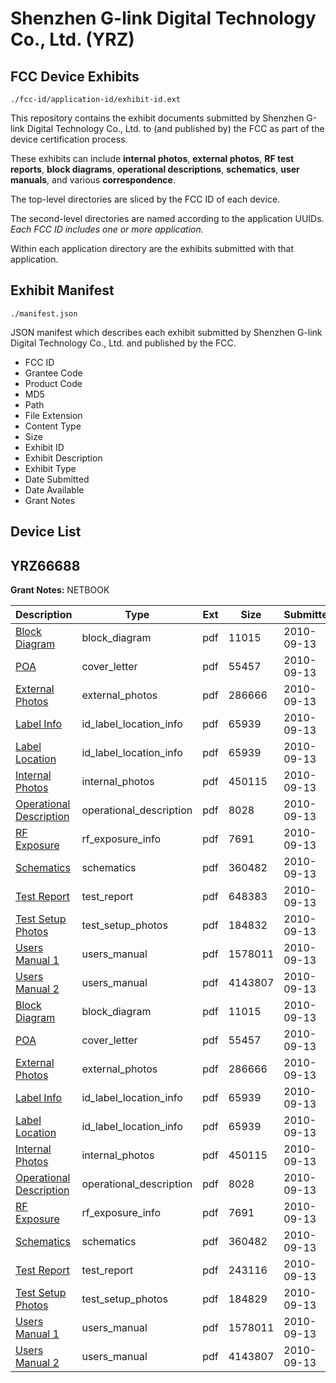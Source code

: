 # Shenzhen G-link Digital Technology Co., Ltd. (YRZ)
## FCC Device Exhibits

```
./fcc-id/application-id/exhibit-id.ext
```

This repository contains the exhibit documents submitted by Shenzhen G-link Digital Technology Co., Ltd. to (and published by) the FCC as part of the device certification process.

These exhibits can include **internal photos**, **external photos**, **RF test reports**, **block diagrams**, **operational descriptions**, **schematics**, **user manuals**, and various **correspondence**.

The top-level directories are sliced by the FCC ID of each device.

The second-level directories are named according to the application UUIDs. *Each FCC ID includes one or more application.*

Within each application directory are the exhibits submitted with that application. 

## Exhibit Manifest

```
./manifest.json
```

JSON manifest which describes each exhibit submitted by Shenzhen G-link Digital Technology Co., Ltd. and published by the FCC.

- FCC ID
- Grantee Code
- Product Code
- MD5
- Path
- File Extension
- Content Type
- Size
- Exhibit ID
- Exhibit Description
- Exhibit Type
- Date Submitted
- Date Available
- Grant Notes

## Device List
## YRZ66688
**Grant Notes:** NETBOOK

| Description | Type | Ext | Size | Submitted | Available |
| ----------- | ---- | --- | ---- | --------- | --------- |
| [Block Diagram](YRZ66688/16f75848dae4f5fcf334af2ea33eef7b/1342352.pdf) | block_diagram | pdf | 11015 | 2010-09-13 | 2010-09-13 |
| [POA](YRZ66688/16f75848dae4f5fcf334af2ea33eef7b/1342358.pdf) | cover_letter | pdf | 55457 | 2010-09-13 | 2010-09-13 |
| [External Photos](YRZ66688/16f75848dae4f5fcf334af2ea33eef7b/1342353.pdf) | external_photos | pdf | 286666 | 2010-09-13 | 2010-09-13 |
| [Label Info](YRZ66688/16f75848dae4f5fcf334af2ea33eef7b/1342355.pdf) | id_label_location_info | pdf | 65939 | 2010-09-13 | 2010-09-13 |
| [Label Location](YRZ66688/16f75848dae4f5fcf334af2ea33eef7b/1342355.pdf) | id_label_location_info | pdf | 65939 | 2010-09-13 | 2010-09-13 |
| [Internal Photos](YRZ66688/16f75848dae4f5fcf334af2ea33eef7b/1342354.pdf) | internal_photos | pdf | 450115 | 2010-09-13 | 2010-09-13 |
| [Operational Description](YRZ66688/16f75848dae4f5fcf334af2ea33eef7b/1342357.pdf) | operational_description | pdf | 8028 | 2010-09-13 | 2010-09-13 |
| [RF Exposure](YRZ66688/16f75848dae4f5fcf334af2ea33eef7b/1342359.pdf) | rf_exposure_info | pdf | 7691 | 2010-09-13 | 2010-09-13 |
| [Schematics](YRZ66688/16f75848dae4f5fcf334af2ea33eef7b/1342360.pdf) | schematics | pdf | 360482 | 2010-09-13 | 2010-09-13 |
| [Test Report](YRZ66688/16f75848dae4f5fcf334af2ea33eef7b/1342372.pdf) | test_report | pdf | 648383 | 2010-09-13 | 2010-09-13 |
| [Test Setup Photos](YRZ66688/16f75848dae4f5fcf334af2ea33eef7b/1342373.pdf) | test_setup_photos | pdf | 184832 | 2010-09-13 | 2010-09-13 |
| [Users Manual 1](YRZ66688/16f75848dae4f5fcf334af2ea33eef7b/1342374.pdf) | users_manual | pdf | 1578011 | 2010-09-13 | 2010-09-13 |
| [Users Manual 2](YRZ66688/16f75848dae4f5fcf334af2ea33eef7b/1342362.pdf) | users_manual | pdf | 4143807 | 2010-09-13 | 2010-09-13 |
| [Block Diagram](YRZ66688/cdcedde6fe64df3d3be083aadc98b300/1342352.pdf) | block_diagram | pdf | 11015 | 2010-09-13 | 2010-09-13 |
| [POA](YRZ66688/cdcedde6fe64df3d3be083aadc98b300/1342358.pdf) | cover_letter | pdf | 55457 | 2010-09-13 | 2010-09-13 |
| [External Photos](YRZ66688/cdcedde6fe64df3d3be083aadc98b300/1342353.pdf) | external_photos | pdf | 286666 | 2010-09-13 | 2010-09-13 |
| [Label Info](YRZ66688/cdcedde6fe64df3d3be083aadc98b300/1342355.pdf) | id_label_location_info | pdf | 65939 | 2010-09-13 | 2010-09-13 |
| [Label Location](YRZ66688/cdcedde6fe64df3d3be083aadc98b300/1342355.pdf) | id_label_location_info | pdf | 65939 | 2010-09-13 | 2010-09-13 |
| [Internal Photos](YRZ66688/cdcedde6fe64df3d3be083aadc98b300/1342354.pdf) | internal_photos | pdf | 450115 | 2010-09-13 | 2010-09-13 |
| [Operational Description](YRZ66688/cdcedde6fe64df3d3be083aadc98b300/1342357.pdf) | operational_description | pdf | 8028 | 2010-09-13 | 2010-09-13 |
| [RF Exposure](YRZ66688/cdcedde6fe64df3d3be083aadc98b300/1342359.pdf) | rf_exposure_info | pdf | 7691 | 2010-09-13 | 2010-09-13 |
| [Schematics](YRZ66688/cdcedde6fe64df3d3be083aadc98b300/1342360.pdf) | schematics | pdf | 360482 | 2010-09-13 | 2010-09-13 |
| [Test Report](YRZ66688/cdcedde6fe64df3d3be083aadc98b300/1342350.pdf) | test_report | pdf | 243116 | 2010-09-13 | 2010-09-13 |
| [Test Setup Photos](YRZ66688/cdcedde6fe64df3d3be083aadc98b300/1342351.pdf) | test_setup_photos | pdf | 184829 | 2010-09-13 | 2010-09-13 |
| [Users Manual 1](YRZ66688/cdcedde6fe64df3d3be083aadc98b300/1342374.pdf) | users_manual | pdf | 1578011 | 2010-09-13 | 2010-09-13 |
| [Users Manual 2](YRZ66688/cdcedde6fe64df3d3be083aadc98b300/1342362.pdf) | users_manual | pdf | 4143807 | 2010-09-13 | 2010-09-13 |
